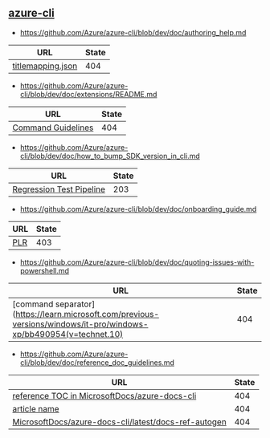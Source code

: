 
## [azure-cli](https://github.com/Azure/azure-cli)
* https://github.com/Azure/azure-cli/blob/dev/doc/authoring_help.md

| URL | State |
| --- | --- |
| [titlemapping.json](https://github.com/Azure/azure-docs-cli/blob/master/titleMapping.json) | 404 |

* https://github.com/Azure/azure-cli/blob/dev/doc/extensions/README.md

| URL | State |
| --- | --- |
| [Command Guidelines](../command_guidelines.md) | 404 |

* https://github.com/Azure/azure-cli/blob/dev/doc/how_to_bump_SDK_version_in_cli.md

| URL | State |
| --- | --- |
| [Regression Test Pipeline](https://dev.azure.com/azclitools/internal/_build?definitionId=220) | 203 |

* https://github.com/Azure/azure-cli/blob/dev/doc/onboarding_guide.md

| URL | State |
| --- | --- |
| [PLR](http://aka.ms/plrcriteria) | 403 |

* https://github.com/Azure/azure-cli/blob/dev/doc/quoting-issues-with-powershell.md

| URL | State |
| --- | --- |
| [command separator](https://learn.microsoft.com/previous-versions/windows/it-pro/windows-xp/bb490954(v=technet.10) | 404 |

* https://github.com/Azure/azure-cli/blob/dev/doc/reference_doc_guidelines.md

| URL | State |
| --- | --- |
| [reference TOC in MicrosoftDocs/azure-docs-cli](https://github.com/MicrosoftDocs/azure-docs-cli/blob/main/latest/docs-ref-autogen/TOC.yml) | 404 |
| [article name](https://learn.microsoft.com/link) | 404 |
| [MicrosoftDocs/azure-docs-cli/latest/docs-ref-autogen](https://github.com/MicrosoftDocs/azure-docs-cli/tree/main/latest/docs-ref-autogen) | 404 |
